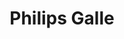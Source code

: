 ---
layout: personpage
title: "Philips Galle"
tag: philips-galle
image: '/img/philips-galle.jpg'
---